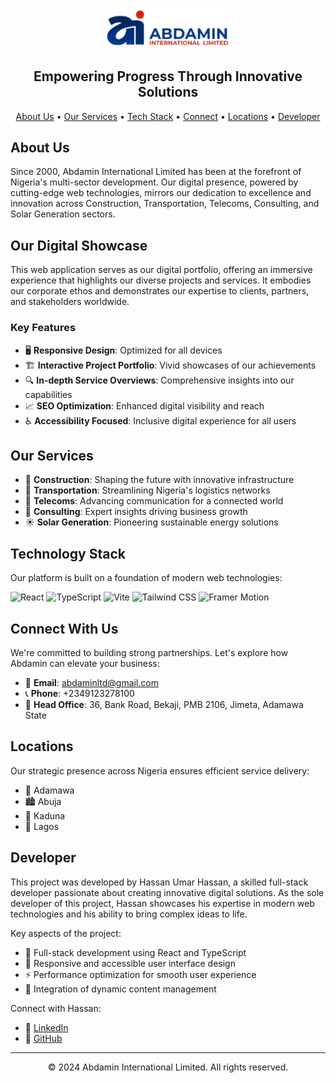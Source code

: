 <p align="center">
  <img src="/src/assets/svg/Logo.svg" alt="Abdamin Logo" width="200">
</p>

<h2 align="center">Empowering Progress Through Innovative Solutions</h2>

<p align="center">
  <a href="#about-us">About Us</a> •
  <a href="#our-services">Our Services</a> •
  <a href="#technology-stack">Tech Stack</a> •
  <a href="#connect-with-us">Connect</a> •
  <a href="#locations">Locations</a> •
  <a href="#developer">Developer</a>
</p>

## About Us

Since 2000, Abdamin International Limited has been at the forefront of Nigeria's multi-sector development. Our digital presence, powered by cutting-edge web technologies, mirrors our dedication to excellence and innovation across Construction, Transportation, Telecoms, Consulting, and Solar Generation sectors.

## Our Digital Showcase

This web application serves as our digital portfolio, offering an immersive experience that highlights our diverse projects and services. It embodies our corporate ethos and demonstrates our expertise to clients, partners, and stakeholders worldwide.

### Key Features

- 🖥️ **Responsive Design**: Optimized for all devices
- 🏗️ **Interactive Project Portfolio**: Vivid showcases of our achievements
- 🔍 **In-depth Service Overviews**: Comprehensive insights into our capabilities
- 📈 **SEO Optimization**: Enhanced digital visibility and reach
- ♿ **Accessibility Focused**: Inclusive digital experience for all users

## Our Services

- 🏢 **Construction**: Shaping the future with innovative infrastructure
- 🚚 **Transportation**: Streamlining Nigeria's logistics networks
- 📡 **Telecoms**: Advancing communication for a connected world
- 💼 **Consulting**: Expert insights driving business growth
- ☀️ **Solar Generation**: Pioneering sustainable energy solutions

## Technology Stack

Our platform is built on a foundation of modern web technologies:

<p>
  <img src="https://img.shields.io/badge/React-61DAFB?logo=react&logoColor=000" alt="React" />
  <img src="https://img.shields.io/badge/TypeScript-3178C6?logo=typescript&logoColor=fff" alt="TypeScript" />
  <img src="https://img.shields.io/badge/Vite-646CFF?logo=vite&logoColor=fff" alt="Vite" />
  <img src="https://img.shields.io/badge/Tailwind_CSS-06B6D4?logo=tailwindcss&logoColor=fff" alt="Tailwind CSS" />
  <img src="https://img.shields.io/badge/Framer_Motion-0055FF?logo=framer&logoColor=fff" alt="Framer Motion" />
</p>

## Connect With Us

We're committed to building strong partnerships. Let's explore how Abdamin can elevate your business:

- 📧 **Email**: [abdaminltd@gmail.com](mailto:abdaminltd@gmail.com)
- 📞 **Phone**: +2349123278100
- 🏢 **Head Office**: 36, Bank Road, Bekaji, PMB 2106, Jimeta, Adamawa State

## Locations

Our strategic presence across Nigeria ensures efficient service delivery:

- 🌄 Adamawa
- 🏙️ Abuja
- 🌆 Kaduna
- 🌇 Lagos

## Developer

This project was developed by Hassan Umar Hassan, a skilled full-stack developer passionate about creating innovative digital solutions. As the sole developer of this project, Hassan showcases his expertise in modern web technologies and his ability to bring complex ideas to life.

Key aspects of the project:

- 🚀 Full-stack development using React and TypeScript
- 🎨 Responsive and accessible user interface design
- ⚡ Performance optimization for smooth user experience
- 🔧 Integration of dynamic content management

Connect with Hassan:

- 💼 [LinkedIn](https://www.linkedin.com/in/hassan-umar-hassan)
- 🐙 [GitHub](https://github.com/NabsCodes)

---

<p align="center">
  © 2024 Abdamin International Limited. All rights reserved.
</p>

